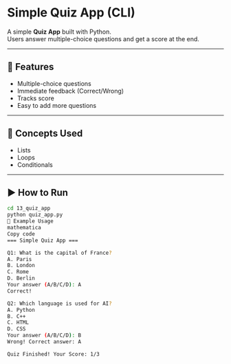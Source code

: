 # Simple Quiz App (CLI)

A simple **Quiz App** built with Python.  
Users answer multiple-choice questions and get a score at the end.

---

## 🔑 Features
- Multiple-choice questions
- Immediate feedback (Correct/Wrong)
- Tracks score
- Easy to add more questions

---

## 🧠 Concepts Used
- Lists
- Loops
- Conditionals

---

## ▶️ How to Run
```bash
cd 13_quiz_app
python quiz_app.py
🎯 Example Usage
mathematica
Copy code
=== Simple Quiz App ===

Q1: What is the capital of France?
A. Paris
B. London
C. Rome
D. Berlin
Your answer (A/B/C/D): A
Correct!

Q2: Which language is used for AI?
A. Python
B. C++
C. HTML
D. CSS
Your answer (A/B/C/D): B
Wrong! Correct answer: A

Quiz Finished! Your Score: 1/3
